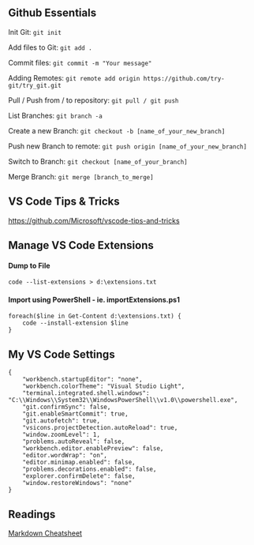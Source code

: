 ## Github Essentials

Init Git: `git init`

Add files to Git: `git add .`

Commit files: `git commit -m "Your message"` 

Adding Remotes: `git remote add origin https://github.com/try-git/try_git.git`

Pull / Push from / to repository: `git pull / git push` 

List Branches: `git branch -a` 

Create a new Branch: `git checkout -b [name_of_your_new_branch]`

Push new Branch to remote: `git push origin [name_of_your_new_branch]`

Switch to Branch: `git checkout [name_of_your_branch]`

Merge Branch: `git merge [branch_to_merge]`

## VS Code Tips & Tricks 

https://github.com/Microsoft/vscode-tips-and-tricks

## Manage VS Code Extensions

#### Dump to File
```
code --list-extensions > d:\extensions.txt
```

#### Import using PowerShell - ie. importExtensions.ps1
```
foreach($line in Get-Content d:\extensions.txt) {
    code --install-extension $line
}
```
## My VS Code Settings

```
{
    "workbench.startupEditor": "none",
    "workbench.colorTheme": "Visual Studio Light",
    "terminal.integrated.shell.windows": "C:\\Windows\\System32\\WindowsPowerShell\\v1.0\\powershell.exe",
    "git.confirmSync": false,
    "git.enableSmartCommit": true,
    "git.autofetch": true,
    "vsicons.projectDetection.autoReload": true,
    "window.zoomLevel": 1,
    "problems.autoReveal": false,
    "workbench.editor.enablePreview": false,
    "editor.wordWrap": "on",
    "editor.minimap.enabled": false,
    "problems.decorations.enabled": false,
    "explorer.confirmDelete": false,
    "window.restoreWindows": "none"
}
```

## Readings

[Markdown Cheatsheet](https://github.com/adam-p/markdown-here/wiki/Markdown-Cheatsheet)
